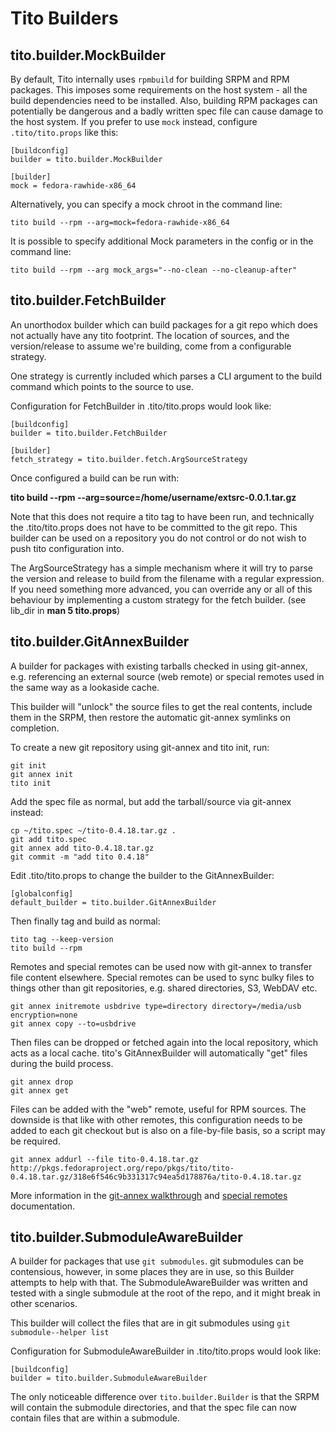 # Tito Builders

## tito.builder.MockBuilder

By default, Tito internally uses `rpmbuild` for building SRPM and RPM
packages. This imposes some requirements on the host system - all the
build dependencies need to be installed. Also, building RPM packages
can potentially be dangerous and a badly written spec file can cause
damage to the host system. If you prefer to use `mock` instead,
configure `.tito/tito.props` like this:

    [buildconfig]
    builder = tito.builder.MockBuilder

    [builder]
    mock = fedora-rawhide-x86_64

Alternatively, you can specify a mock chroot in the command line:

    tito build --rpm --arg=mock=fedora-rawhide-x86_64

It is possible to specify additional Mock parameters in the config or
in the command line:

    tito build --rpm --arg mock_args="--no-clean --no-cleanup-after"

## tito.builder.FetchBuilder

An unorthodox builder which can build packages for a git repo which does not actually have any tito footprint. The location of sources, and the version/release to assume we're building, come from a configurable strategy.

One strategy is currently included which parses a CLI argument to the build command which points to the source to use.

Configuration for FetchBuilder in .tito/tito.props would look like:

    [buildconfig]
    builder = tito.builder.FetchBuilder

    [builder]
    fetch_strategy = tito.builder.fetch.ArgSourceStrategy

Once configured a build can be run with:

  **tito build --rpm --arg=source=/home/username/extsrc-0.0.1.tar.gz**

Note that this does not require a tito tag to have been run, and technically the .tito/tito.props does not have to be committed to the git repo. This builder can be used on a repository you do not control or do not wish to push tito configuration into.

The ArgSourceStrategy has a simple mechanism where it will try to parse the version and release to build from the filename with a regular expression. If you need something more advanced, you can override any or all of this behaviour by implementing a custom strategy for the fetch builder. (see lib_dir in **man 5 tito.props**)

## tito.builder.GitAnnexBuilder

A builder for packages with existing tarballs checked in using git-annex, e.g. referencing an external source (web remote) or special remotes used in the same way as a lookaside cache.

This builder will "unlock" the source files to get the real contents, include them in the SRPM, then restore the automatic git-annex symlinks on completion.

To create a new git repository using git-annex and tito init, run:

    git init
    git annex init
    tito init

Add the spec file as normal, but add the tarball/source via git-annex instead:

    cp ~/tito.spec ~/tito-0.4.18.tar.gz .
    git add tito.spec
    git annex add tito-0.4.18.tar.gz
    git commit -m "add tito 0.4.18"

Edit .tito/tito.props to change the builder to the GitAnnexBuilder:

    [globalconfig]
    default_builder = tito.builder.GitAnnexBuilder

Then finally tag and build as normal:

    tito tag --keep-version
    tito build --rpm

Remotes and special remotes can be used now with git-annex to transfer file content elsewhere.  Special remotes can be used to sync bulky files to things other than git repositories, e.g. shared directories, S3, WebDAV etc.

    git annex initremote usbdrive type=directory directory=/media/usb encryption=none
    git annex copy --to=usbdrive

Then files can be dropped or fetched again into the local repository, which acts as a local cache.  tito's GitAnnexBuilder will automatically "get" files during the build process.

    git annex drop
    git annex get

Files can be added with the "web" remote, useful for RPM sources.  The downside is that like with other remotes, this configuration needs to be added to each git checkout but is also on a file-by-file basis, so a script may be required.

    git annex addurl --file tito-0.4.18.tar.gz http://pkgs.fedoraproject.org/repo/pkgs/tito/tito-0.4.18.tar.gz/318e6f546c9b331317c94ea5d178876a/tito-0.4.18.tar.gz

More information in the [git-annex walkthrough](http://git-annex.branchable.com/walkthrough/) and [special remotes](http://git-annex.branchable.com/special_remotes/) documentation.


## tito.builder.SubmoduleAwareBuilder

A builder for packages that use `git submodules`.  git submodules can be contensious, however, in some places they are in use, so this Builder attempts to help with that.
The SubmoduleAwareBuilder was written and tested with a single submodule at the root of the repo, and it might break in other scenarios.

This builder will collect the files that are in git submodules using  `git submodule--helper list` 

Configuration for SubmoduleAwareBuilder in .tito/tito.props would look like:

    [buildconfig]
    builder = tito.builder.SubmoduleAwareBuilder

The only noticeable difference over `tito.builder.Builder` is that the SRPM will contain the submodule directories, and that the spec file can now contain files that are within a submodule.

